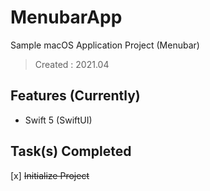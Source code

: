 # MenubarApp

Sample macOS Application Project (Menubar)
> Created : 2021.04

## Features (Currently)

- Swift 5 (SwiftUI)


## Task(s) Completed

[x] ~~Initialize Project~~




